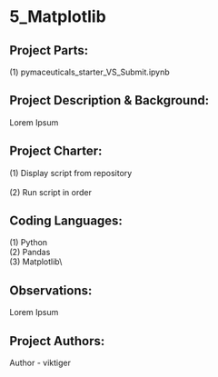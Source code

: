 # 5_Matplotlib

## **Project Parts:**
(1) pymaceuticals_starter_VS_Submit.ipynb

## **Project Description & Background:**
Lorem Ipsum

## **Project Charter:**
(1) Display script from repository\
\
(2) Run script in order

## **Coding Languages:**
(1) Python\
(2) Pandas\
(3) Matplotlib\

## **Observations:**
Lorem Ipsum

## **Project Authors:**
Author - viktiger
